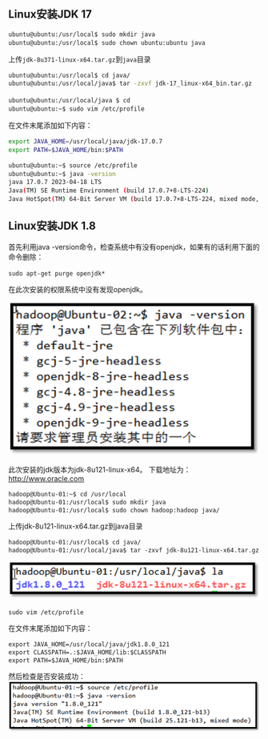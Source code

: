## Linux安装JDK 17

```bash
ubuntu@ubuntu:/usr/local$ sudo mkdir java
ubuntu@ubuntu:/usr/local$ sudo chown ubuntu:ubuntu java
```

上传`jdk-8u371-linux-x64.tar.gz`到`java`目录

```bash
ubuntu@ubuntu:/usr/local$ cd java/
ubuntu@ubuntu:/usr/local/java$ tar -zxvf jdk-17_linux-x64_bin.tar.gz

ubuntu@ubuntu:/usr/local/java $ cd
ubuntu@ubuntu:~$ sudo vim /etc/profile
```

在文件末尾添加如下内容：

```bash
export JAVA_HOME=/usr/local/java/jdk-17.0.7
export PATH=$JAVA_HOME/bin:$PATH
```

```bash
ubuntu@ubuntu:~$ source /etc/profile
ubuntu@ubuntu:~$ java -version
java 17.0.7 2023-04-18 LTS
Java(TM) SE Runtime Environment (build 17.0.7+8-LTS-224)
Java HotSpot(TM) 64-Bit Server VM (build 17.0.7+8-LTS-224, mixed mode, sharing)
```

## Linux安装JDK 1.8

首先利用java -version命令，检查系统中有没有openjdk，如果有的话利用下面的命令删除：

`sudo apt-get purge openjdk*`

在此次安装的权限系统中没有发现openjdk。

![](https://raw.githubusercontent.com/jiangxincode/PicGo/master/aloys_build_manual/image056.png)

此次安装的jdk版本为jdk-8u121-linux-x64。
下载地址为：<http://www.oracle.com>

```shell
hadoop@Ubuntu-01:~$ cd /usr/local
hadoop@Ubuntu-01:/usr/local$ sudo mkdir java
hadoop@Ubuntu-01:/usr/local$ sudo chown hadoop:hadoop java/
```

上传jdk-8u121-linux-x64.tar.gz到java目录

```shell
hadoop@Ubuntu-01:/usr/local$ cd java/
hadoop@Ubuntu-01:/usr/local/java$ tar -zxvf jdk-8u121-linux-x64.tar.gz
```

![](https://raw.githubusercontent.com/jiangxincode/PicGo/master/aloys_build_manual/image057.png)

```shell
sudo vim /etc/profile
```

在文件末尾添加如下内容：

```shell
export JAVA_HOME=/usr/local/java/jdk1.8.0_121
export CLASSPATH=.:$JAVA_HOME/lib:$CLASSPATH
export PATH=$JAVA_HOME/bin:$PATH
```

然后检查是否安装成功：
![](https://raw.githubusercontent.com/jiangxincode/PicGo/master/aloys_build_manual/image058.png)
